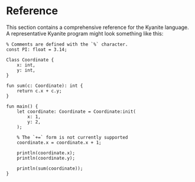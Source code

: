 # Reference

This section contains a comprehensive reference for the Kyanite language. A representative Kyanite program might look something like this:

```kyanite
% Comments are defined with the `%` character.
const PI: float = 3.14;

Class Coordinate {
    x: int,
    y: int,
}

fun sum(c: Coordinate): int {
    return c.x + c.y;
}

fun main() {
    let coordinate: Coordinate = Coordinate:init(
        x: 1,
        y: 2,
    );

    % The `+=` form is not currently supported
    coordinate.x = coordinate.x + 1;

    println(coordinate.x);
    println(coordinate.y);

    println(sum(coordinate));
}
```
